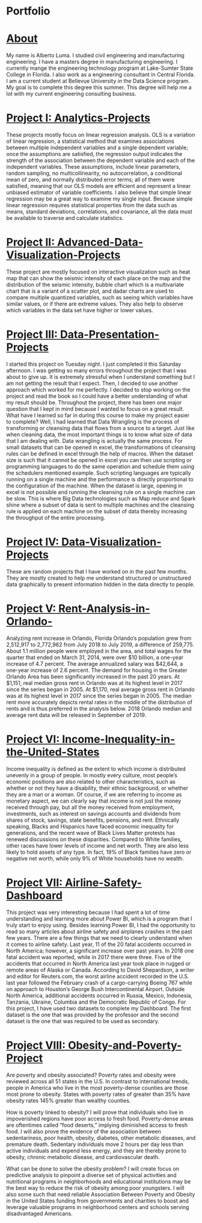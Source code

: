 # Portfolio

# [About](https://github.com/lumaalberto/About/edit/master/README.md)
My name is Alberto Luma. I studied civil engineering and manufacturing engineering. I have a masters degree in manufacturing engineering. I currently mange the engineering technology program at Lake-Sumter State College in Florida. I also work as a engineering consultant in Central Florida. I am a current student at Bellevue University in the Data Science program. My goal is to complete this degree this summer. This degree will help me a lot with my current engineering consulting business.


# [Project I: Analytics-Projects](https://github.com/lumaalberto/Analytics-Projects/edit/master/README.md)
These projects mostly focus on linear regression analysis. OLS is a variation of linear regression, a statistical method that examines associations between multiple independent variables and a single dependent variable; once the assumptions are satisfied, the regression output indicates the strength of the association between the dependent variable and each of the independent variables. These assumptions, include linear parameters, random sampling, no multicollinearity, no autocorrelation, a conditional mean of zero, and normally distributed error terms; all of them were satisfied, meaning that our OLS models are efficient and represent a linear unbiased estimator of variable coefficients. 
I also believe that simple linear regression may be a great way to examine my single input. Because simple linear regression requires statistical properties from the data such as means, standard deviations, correlations, and covariance, all the data must be available to traverse and calculate statistics.


# [Project II: Advanced-Data-Visualization-Projects](https://github.com/lumaalberto/Advanced-Data-Visualization-Projects/edit/master/README.md)
These project are mostly focused on interactive visualization such as heat map that can show the seismic intensity of each place on the map and the distribution of the seismic intensity, bubble chart which is a multivariate chart that is a variant of a scatter plot, and dadar charts are used to compare multiple quantized variables, such as seeing which variables have similar values, or if there are extreme values. They also help to observe which variables in the data set have higher or lower values.


# [Project III: Data-Presentation-Projects](https://github.com/lumaalberto/Data-Presentation-Projects/edit/master/README.md)
I started this project on Tuesday night. I just completed it this Saturday afternoon. I was getting so many errors throughout the project that I was about to give up. It is extremely stressful when I understand something but I am not getting the result that I expect. Then, I decided to use another approach which worked for me perfectly. I decided to stop working on the project and read the book so I could have a better understanding of what my result should be. Throughout the project, there has been one major question that I kept in mind because I wanted to focus on a great result. What have I learned so far in during this course to make my project easier to complete?
Well, I had learned that Data Wrangling is the process of transforming or cleansing data that flows from a source to a target. Just like when cleaning data, the most important things is to know what size of data that I am dealing with. Data wrangling is actually the same process. For small datasets that can be opened in excel, the transformations of cleansing rules can be defined in excel through the help of macros. When the dataset size is such that it cannot be opened in excel you can then use scripting or programming languages to do the same operation and schedule them using the schedulers mentioned example. Such scripting languages are typically running on a single machine and the performance is directly proportional to the configuration of the machine. When the dataset is large, opening in excel is not possible and running the cleansing rule on a single machine can be slow. This is where Big Data technologies such as Map reduce and Spark shine where a subset of data is sent to multiple machines and the cleansing rule is applied on each machine on the subset of data thereby increasing the throughput of the entire processing.


# [Project IV: Data-Visualization-Projects](https://github.com/lumaalberto/Data-Visualization-Projects/edit/master/README.md)
These are random projects that I have worked on in the past few months. They are mostly created to help me understand structured or unstructured data graphically to present information hidden in the data directly to people.


# [Project V: Rent-Analysis-in-Orlando-](https://github.com/lumaalberto/Rent-Analysis-in-Orlando-/edit/master/README.md)
Analyzing rent increase in Orlando, Florida 
Orlando’s population grew from 2,512,917 to 2,772,962 from July 2018 to July 2019, a difference of 259,775. About 1.1 million people were employed in the area, and total wages for the quarter that ended on March 31, 2014, were over $10 billion, a one-year increase of 4.7 percent. The average annualized salary was $42,644, a one-year increase of 2.6 percent. 
The demand for housing in the Greater Orlando Area has been significantly increased in the past 20 years. At $1,151, real median gross rent in Orlando was at its highest level in 2017 since the series began in 2005. At $1,170, real average gross rent in Orlando was at its highest level in 2017 since the series began in 2005. The median rent more accurately depicts rental rates in the middle of the distribution of rents and is thus preferred in the analysis below. 2018 Orlando median and average rent data will be released in September of 2019.


# [Project VI: Income-Inequality-in-the-United-States](https://github.com/lumaalberto/Income-Inequality-in-the-United-States/edit/master/README.md)
Income inequality is defined as the extent to which income is distributed unevenly in a group of people. In mostly every culture, most people’s economic positions are also related to other characteristics, such as whether or not they have a disability, their ethnic background, or whether they are a man or a woman. Of course, if we are referring to income as monetary aspect, we can clearly say that income is not just the money received through pay, but all the money received from employment, investments, such as interest on savings accounts and dividends from shares of stock, savings, state benefits, pensions, and rent. Ethnically speaking, Blacks and Hispanics have faced economic inequality for generations, and the recent wave of Black Lives Matter protests has renewed discussions on these disparities. Compared to White families, other races have lower levels of income and net worth. They are also less likely to hold assets of any type. In fact, 19% of Black families have zero or negative net worth, while only 9% of White households have no wealth. 


# [Project VII: Airline-Safety-Dashboard](https://github.com/lumaalberto/Airline-Safety-Dashboard/edit/master/README.md)
This project was very interesting because I had spent a lot of time understanding and learning more about Power BI, which is a program that I truly start to enjoy using. Besides learning Power BI, I had the opportunity to read so many articles about airline safety and airplanes crashes in the past few years. There are a few things that we need to clearly understand when it comes to airline safety.
Last year, 11 of the 20 fatal accidents occurred in North America; however, a significant increase over past years. In 2018 one fatal accident was reported, while in 2017 there were three. Five of the accidents that occurred in North America last year took place in rugged or remote areas of Alaska or Canada. According to David Shepardson, a writer and editor for Reuters.com, the worst airline accident recorded in the U.S. last year followed the February crash of a cargo-carrying Boeing 767 while on approach to Houston’s George Bush Intercontinental Airport. Outside North America, additional accidents occurred in Russia, Mexico, Indonesia, Tanzania, Ukraine, Columbia and the Democratic Republic of Congo. 
For this project, I have used two datasets to complete my Dashboard. The first dataset is the one that was provided by the professor and the second dataset is the one that was required to be used as secondary. 


# [Project VIII: Obesity-and-Poverty-Project](https://github.com/lumaalberto/Obesity-and-Poverty-Project/edit/master/README.md)
Are poverty and obesity associated? 
  Poverty rates and obesity were reviewed across all 51 states in the U.S. In contrast to international trends, people in America who live in the most poverty-dense counties     are those most prone to obesity. States with poverty rates of greater than 35% have obesity rates 145% greater than wealthy counties. 
  
How is poverty linked to obesity? 
  I will prove that individuals who live in impoverished regions have poor access to fresh food. Poverty-dense areas are oftentimes called “food deserts,” implying diminished     access to fresh food. I will also prove the evidence of the association between sedentariness, poor health, obesity, diabetes, other metabolic diseases, and premature death.   Sedentary individuals move 2 hours per day less than active individuals and expend less energy, and they are thereby prone to obesity, chronic metabolic disease, and           cardiovascular death.
  
What can be done to solve the obesity problem? 
  I will create focus on predictive analysis to pinpoint a diverse set of physical activities and nutritional programs in neighborhoods and educational institutions may be the   best way to reduce the risk of obesity among poor youngsters. I will also some such that need reliable Association Between Poverty and Obesity in the United States funding     from governments and charities to boost and leverage valuable programs in neighborhood centers and schools serving disadvantaged Americans.
  
  

  
  
